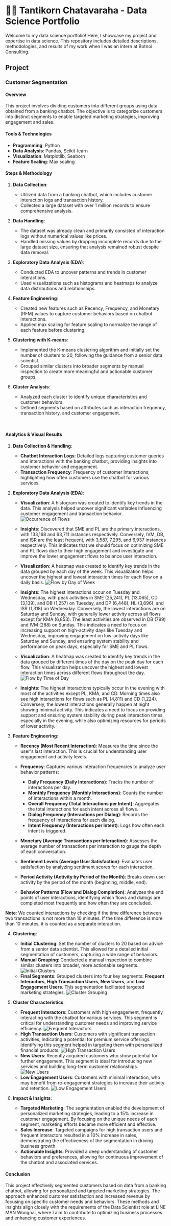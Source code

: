 # 🧑‍💼 Tantikorn Chatavaraha - Data Science Portfolio

Welcome to my data science portfolio! Here, I showcase my project and expertise in data science. This repository includes detailed descriptions, methodologies, and results of my work when I was an intern at Botnoi Consulting.

## **Project**

### **Customer Segmentation**

#### **Overview**
This project involves dividing customers into different groups using data obtained from a banking chatbot. The objective is to categorize customers into distinct segments to enable targeted marketing strategies, improving engagement and sales.

#### **Tools & Technologies**
- **Programming**: Python
- **Data Analysis**: Pandas, Scikit-learn
- **Visualization**: Matplotlib, Seaborn
- **Feature Scaling**: Max scaling

#### **Steps & Methodology**
1. **Data Collection**:
   - Utilized data from a banking chatbot, which includes customer interaction logs and transaction history.
   - Collected a large dataset with over 1 million records to ensure comprehensive analysis.

2. **Data Handling**:
   - The dataset was already clean and primarily consisted of interaction logs without numerical values like prices.
   - Handled missing values by dropping incomplete records due to the large dataset size, ensuring that analysis remained robust despite data removal.

3. **Exploratory Data Analysis (EDA)**:
   - Conducted EDA to uncover patterns and trends in customer interactions.
   - Used visualizations such as histograms and heatmaps to analyze data distributions and relationships.

4. **Feature Engineering**:
   - Created new features such as Recency, Frequency, and Monetary (RFM) values to capture customer behaviors based on chatbot interactions.
   - Applied max scaling for feature scaling to normalize the range of each feature before clustering.

5. **Clustering with K-means**:
   - Implemented the K-means clustering algorithm and initially set the number of clusters to 20, following the guidance from a senior data scientist.
   - Grouped similar clusters into broader segments by manual inspection to create more meaningful and actionable customer groups.

6. **Cluster Analysis**:
   - Analyzed each cluster to identify unique characteristics and customer behaviors.
   - Defined segments based on attributes such as interaction frequency, transaction history, and customer engagement.


<br>

#### **Analytics & Visual Results**

1. **Data Collection & Handling**:
   - **Chatbot Interaction Logs**: Detailed logs capturing customer queries and interactions with the banking chatbot, providing insights into customer behavior and engagement.
   - **Transaction Frequency**: Frequency of customer interactions, highlighting how often customers use the chatbot for various services.

2. **Exploratory Data Analysis (EDA)**:
   - **Visualization**: A histogram was created to identify key trends in the data. This analysis helped uncover significant variables influencing customer engagement and transaction behavior.
   ![Occurrence of Flows](./assets/images/occurrence_of_flows.png)
   - **Insights**: Discovered that SME and PL are the primary interactions, with 133,168 and 63,711 instances respectively. Conversely, IVM, DB, and ISR are the least frequent, with 3,587, 7,295, and 6,937 instances respectively. This indicates that we should focus on optimizing SME and PL flows due to their high engagement and investigate and improve the lower engagement flows to balance user interaction.

   - **Visualization**: A heatmap was created to identify key trends in the data grouped by each day of the week. This visualization helps uncover the highest and lowest interaction times for each flow on a daily basis.
   ![Flow by Day of Week](./assets/images/heatmap_flow_day_of_week.png)
   - **Insights**: The highest interactions occur on Tuesday and Wednesday, with peak activities in SME (25,241), PL (13,065), CD (3,139), and DB (1,257) on Tuesday, and DP (6,448), HL (3,696), and ISR (1,318) on Wednesday. Conversely, the lowest interactions are on Saturday and Sunday, with generally lower activity across all flows except for KMA (6,853). The least activities are observed in DB (799) and IVM (288) on Sunday. This indicates a need to focus on increasing support on high-activity days like Tuesday and Wednesday, improving engagement on low-activity days like Saturday and Sunday, and ensuring system stability and performance on peak days, especially for SME and PL flows.

   - **Visualization**: A heatmap was created to identify key trends in the data grouped by different times of the day on the peak day for each flow. This visualization helps uncover the highest and lowest interaction times across different flows throughout the day.
   ![Flow by Time of Day](./assets/images/heatmap_flow_time_of_day.png)
   - **Insights**: The highest interactions typically occur in the evening with most of the activities except PL, KMA, and CD. Morning times also see high interactions for flows such as PL (4,811) and CD (1,224). Conversely, the lowest interactions generally happen at night showing minimal activity. This indicates a need to focus on providing support and ensuring system stability during peak interaction times, especially in the evening, while also optimizing resources for periods of lower activity.

3. **Feature Engineering**:
    - **Recency (Most Recent Interaction)**: Measures the time since the user's last interaction. This is crucial for understanding user engagement and activity levels.

   - **Frequency**: Captures various interaction frequencies to analyze user behavior patterns:
      - **Daily Frequency (Daily Interactions)**: Tracks the number of interactions per day.
      - **Monthly Frequency (Monthly Interactions)**: Counts the number of interactions within a month.
      - **Overall Frequency (Total Interactions per Intent)**: Aggregates the total interactions for each intent across all flows.
      - **Dialog Frequency (Interactions per Dialog)**: Records the frequency of interactions for each dialog.
      - **Intent Frequency (Interactions per Intent)**: Logs how often each intent is triggered.

   - **Monetary (Average Transactions per Interaction)**: Assesses the average number of transactions per interaction to gauge the depth of each conversation.

   - **Sentiment Levels (Average User Satisfaction)**: Evaluates user satisfaction by analyzing sentiment scores for each interaction.

   - **Period Activity (Activity by Period of the Month)**: Breaks down user activity by the period of the month (beginning, middle, end).

   - **Behavior Patterns (Flow and Dialog Completion)**: Analyzes the end points of user interactions, identifying which flows and dialogs are completed most frequently and how often they are concluded.

**Note**: We counted interactions by checking if the time difference between two transactions is not more than 10 minutes. If the time difference is more than 10 minutes, it is counted as a separate interaction.


4. **Clustering**:
   - **Initial Clustering**: Set the number of clusters to 20 based on advice from a senior data scientist. This allowed for a detailed initial segmentation of customers, capturing a wide range of behaviors.
   - **Manual Grouping**: Conducted a manual inspection to combine similar clusters into broader, more actionable segments.
   ![Initial Clusters](./images/initial_clusters.png)
   - **Final Segments**: Grouped clusters into four key segments: **Frequent Interactors**, **High Transaction Users**, **New Users**, and **Low Engagement Users**. This segmentation facilitated targeted marketing strategies.
   ![Cluster Grouping](./images/cluster_grouping.png)

5. **Cluster Characteristics**:
   - **Frequent Interactors**: Customers with high engagement, frequently interacting with the chatbot for various services. This segment is critical for understanding customer needs and improving service efficiency.
     ![Frequent Interactors](./images/frequent_interactors.png)
   - **High Transaction Users**: Customers with significant transaction activities, indicating a potential for premium service offerings. Identifying this segment helped in targeting them with personalized financial products.
     ![High Transaction Users](./images/high_transaction_users.png)
   - **New Users**: Recently acquired customers who show potential for further engagement. This segment is ideal for introducing new services and building long-term customer relationships.
     ![New Users](./images/new_users.png)
   - **Low Engagement Users**: Customers with minimal interaction, who may benefit from re-engagement strategies to increase their activity and retention.
     ![Low Engagement Users](./images/low_engagement_users.png)

6. **Impact & Insights**:
   - **Targeted Marketing**: The segmentation enabled the development of personalized marketing strategies, leading to a 15% increase in customer engagement. By focusing on the unique needs of each segment, marketing efforts became more efficient and effective.
   - **Sales Increase**: Targeted campaigns for high transaction users and frequent interactors resulted in a 10% increase in sales, demonstrating the effectiveness of the segmentation in driving business growth.
   - **Actionable Insights**: Provided a deep understanding of customer behaviors and preferences, allowing for continuous improvement of the chatbot and associated services.

#### **Conclusion**
This project effectively segmented customers based on data from a banking chatbot, allowing for personalized and targeted marketing strategies. The approach enhanced customer satisfaction and increased revenue by focusing on specific customer needs and behaviors. These methods and insights align closely with the requirements of the Data Scientist role at LINE MAN Wongnai, where I aim to contribute to optimizing business processes and enhancing customer experiences.

